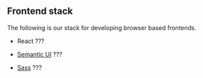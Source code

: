 ## Frontend stack

The following is our stack for developing browser based frontends.

 - React ???

 - [Semantic UI](http://sass-lang.com/) ???

 - [Sass](http://sass-lang.com/) ???
